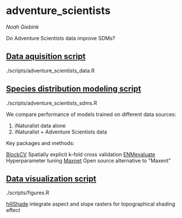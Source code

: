 # adventure_scientists

_Noah Giebink_

Do Adventure Scientists data improve SDMs?


## [Data aquisition script](https://github.com/nwgiebink/adventure_scientists/blob/master/scripts/adventure_scientists_data.R)
./scripts/adventure_scientists_data.R 

## [Species distribution modeling script](https://github.com/nwgiebink/adventure_scientists/blob/master/scripts/adventure_scientists_sdms.R)
./scripts/adventure_scientists_sdms.R 

We compare performance of models trained on different data sources:

1. iNaturalist data alone
2. iNaturalist + Adventure Scientists data

Key packages and methods:

[BlockCV](https://github.com/rvalavi/blockCV) Spatially explicit k-fold cross validation
[ENMevaluate](https://www.rdocumentation.org/packages/ENMeval/versions/0.3.1/topics/ENMevaluate%20) Hyperparameter tuning
[Maxnet](https://www.rdocumentation.org/packages/maxnet/versions/0.1.2) Open source alternative to "Maxent"


## [Data visualization script](https://github.com/nwgiebink/adventure_scientists/blob/master/scripts/figures.R)
./scripts/figures.R

[hillShade](https://www.rdocumentation.org/packages/raster/versions/3.3-7/topics/hillShade) integrate aspect and slope rasters for topographical shading effect
